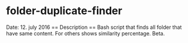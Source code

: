 # folder-duplicate-finder
Date: 12. july 2016
== Description ==
Bash script that finds all folder that have same content. For others shows similarity percentage. Beta.
